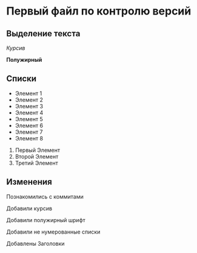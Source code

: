 # Первый файл по контролю версий



## Выделение текста
*Курсив*

**Полужирный**
## Списки
* Элемент 1
* Элемент 2
* Элемент 3
* Элемент 4
* Элемент 5
* Элемент 6
* Элемент 7
* Элемент 8

1. Первый Элемент
2. Второй Элемент
3. Третий Элемент

## Изменения 
Познакомились с коммитами

Добавили курсив

Добавили полужирный шрифт

Добавили не нумерованные списки

Добавлены Заголовки
